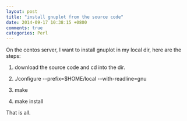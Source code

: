 ```yaml
---
layout: post
title: "install gnuplot from the source code"
date: 2014-09-17 10:38:15 +0800
comments: true
categories: Perl
---
```

On the centos server, I want to install gnuplot in my local dir, here are the steps:  

1. download the source code and cd into the dir.

2. ./configure --prefix=$HOME/local --with-readline=gnu

3. make

4. make install

That is all. 